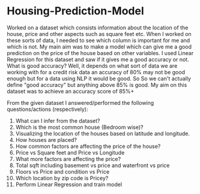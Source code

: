 # Housing-Prediction-Model

Worked on a dataset which consists information about the location of the house, price and other aspects such as square feet etc. When I worked on these sorts of data, I needed to see which column is important for me and which is not. My main aim was to make a model which can give me a good prediction on the price of the house based on other variables. I used Linear Regression for this dataset and saw if it gives me a good accuracy or not.
What is good accuracy? Well, it depends on what sort of data we are working with for a credit risk data an accuracy of 80% may not be good enough but for a data using NLP it would be good. So So we can't actually define "good accuracy" but anything  above 85% is good. My aim on this dataset was to achieve an accuracy score of 85%+

From the given dataset I answered/performed the following questions/actions (respectively):
  1. What can I infer from the dataset?
  2. Which is the most common house (Bedroom wise)?
  3. Visualizing the location of the houses based on latitude and longitude.
  4. How houses are placed?
  5. How common factors are affecting the price of the house?
  6. Price vs Square feet and Price vs Longitude
  7. What more factors are affecting the price?
  8. Total sqft including basement vs price and waterfront vs price 
  9. Floors vs Price and condition vs Price
  10. Which location by zip code is Pricey?
  11. Perform Linear Regression and train model
